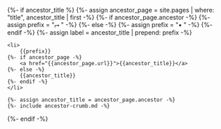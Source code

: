 {%- if ancestor_title %}
    {%- assign ancestor_page = site.pages | where: "title", ancestor_title | first -%}
    {%- if ancestor_page.ancestor -%}
        {%- assign prefix = "⮣ " -%}
    {%- else -%}
        {%- assign prefix = "▪ " -%}
    {%- endif -%}
    {%- assign label = ancestor_title | prepend: prefix -%}

    <li>
        {{prefix}}
    {%- if ancestor_page -%}
        <a href="{{ancestor_page.url}}">{{ancestor_title}}</a>
    {%- else -%}
        {{ancestor_title}}
    {%- endif -%}
    </li>

    {%- assign ancestor_title = ancestor_page.ancestor -%}
    {%- include ancestor-crumb.md -%}
{%- endif -%}
